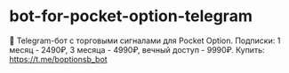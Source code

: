 # bot-for-pocket-option-telegram
🤖 Telegram-бот с торговыми сигналами для Pocket Option. Подписки: 1 месяц - 2490₽, 3 месяца - 4990₽, вечный доступ - 9990₽. Купить: https://t.me/boptionsb_bot

